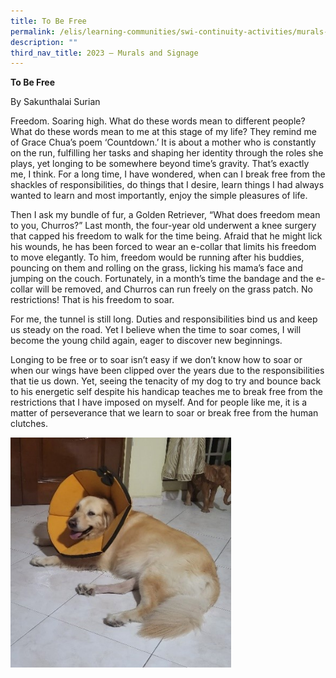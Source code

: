 ```yaml
---
title: To Be Free
permalink: /elis/learning-communities/swi-continuity-activities/murals-and-signage/to-be-free/
description: ""
third_nav_title: 2023 – Murals and Signage
---
```

**To Be Free**

By Sakunthalai Surian

Freedom. Soaring high. What do these words mean to different people? What do these words mean to me at this stage of my life? They remind me of Grace Chua’s poem ‘Countdown.’ It is about a mother who is constantly on the run, fulfilling her tasks and shaping her identity through the roles she plays, yet longing to be somewhere beyond time’s gravity. That’s exactly me, I think. For a long time, I have wondered, when can I break free from the shackles of responsibilities, do things that I desire, learn things I had always wanted to learn and most importantly, enjoy the simple pleasures of life.

Then I ask my bundle of fur, a Golden Retriever, “What does freedom mean to you, Churros?” Last month, the four-year old underwent a knee surgery that capped his freedom to walk for the time being. Afraid that he might lick his wounds, he has been forced to wear an e-collar that limits his freedom to move elegantly. To him, freedom would be running after his buddies, pouncing on them and rolling on the grass, licking his mama’s face and jumping on the couch. Fortunately, in a month’s time the bandage and the e-collar will be removed, and Churros can run freely on the grass patch. No restrictions! That is his freedom to soar. 

For me, the tunnel is still long. Duties and responsibilities bind us and keep us steady on the road. Yet I believe when the time to soar comes, I will become the young child again, eager to discover new beginnings. 

Longing to be free or to soar isn’t easy if we don’t know how to soar or when our wings have been clipped over the years due to the responsibilities that tie us down. Yet, seeing the tenacity of my dog to try and bounce back to his energetic self despite his handicap teaches me to break free from the restrictions that I have imposed on myself. And for people like me, it is a matter of perseverance that we learn to soar or break free from the human clutches.

<img style="width:70%" src="/images/to%20be%20free.jpg">